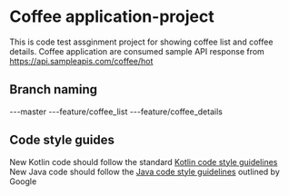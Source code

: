 # Coffee application-project
This is code test assginment project for showing coffee list and coffee details.
Coffee application are consumed sample API response from https://api.sampleapis.com/coffee/hot

## Branch naming
---master
---feature/coffee_list
---feature/coffee_details

## Code style guides
New Kotlin code should follow the standard [Kotlin code style guidelines](https://kotlinlang.org/docs/coding-conventions.html)
New Java code should follow the [Java code style guidelines](https://google.github.io/styleguide/javaguide.html) outlined by Google
